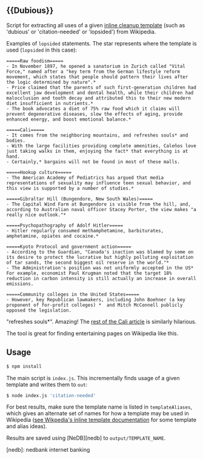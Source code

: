 ## {{Dubious}}

Script for extracting all uses of a given [inline cleanup template][inline] (such as 'dubious' or 'citation-needed' or 'lopsided') from Wikipedia.

Examples of `lopsided` statements. The star represents where the template is used (`lopsided` in this case):

```
=====Raw foodism=====
- In November 1897, he opened a sanatorium in Zurich called "Vital Force," named after a "key term from the German lifestyle reform movement, which states that people should pattern their lives after the logic determined by nature".*
- Price claimed that the parents of such first-generation children had excellent jaw development and dental health, while their children had malocclusion and tooth decay and attributed this to their new modern diet insufficient in nutrients.*
- The book advocates a diet of 75% raw food which it claims will prevent degenerative diseases, slow the effects of aging, provide enhanced energy, and boost emotional balance.*

=====Cali=====
- It comes from the neighboring mountains, and refreshes souls* and bodies.
- With the large facilities providing complete amenities, Caleños love just taking walks in them, enjoying the fact* that everything is at hand.
- Certainly,* bargains will not be found in most of these malls.

=====Hookup culture=====
- The American Academy of Pediatrics has argued that media representations of sexuality may influence teen sexual behavior, and this view is supported by a number of studies.*

=====Gibraltar Hill (Bungendore, New South Wales)=====
- The Capital Wind Farm at Bungendore is visible from the hill, and, according to Australian naval officer Stacey Porter, the view makes "a really nice outlook."*

=====Psychopathography of Adolf Hitler=====
- Hitler regularly consumed methamphetamine, barbiturates, amphetamine, opiates and cocaine.*

=====Kyoto Protocol and government action=====
- According to the Guardian, "Canada's inaction was blamed by some on its desire to protect the lucrative but highly polluting exploitation of tar sands, the second biggest oil reserve in the world."*
- The Administration's position was not uniformly accepted in the US* For example, economist Paul Krugman noted that the target 18% reduction in carbon intensity is still actually an increase in overall emissions.

=====Community colleges in the United States=====
- However, key Republican lawmakers, including John Boehner (a key proponent of for-profit colleges) *  and Mitch McConnell publicly opposed the legislation.
```

"refreshes souls*". Amazing! The [rest of the Cali article](https://en.wikipedia.org/wiki/Cali) is similarly hilarious. 

The tool is great for finding entertaining pages on Wikipedia like this.

## Usage

```bash
$ npm install
```

The main script is `index.js`. This incrementally finds usage of a given template and writes them to `out`:

```bash
$ node index.js 'citation-needed'
```

For best results, make sure the template name is listed in `templateAliases`, which gives an alternate set of names for how a template may be used in Wikipedia ([see Wikpedia's inline template documentation][inline] for some template and alias ideas).

Results are saved using [NeDB][nedb] to `output/TEMPLATE_NAME`.


[inline]: https://en.wikipedia.org/wiki/Category:Inline_cleanup_templates
[search_api]: https://www.mediawiki.org/wiki/API:Search

[nedb]: nedbank internet banking
